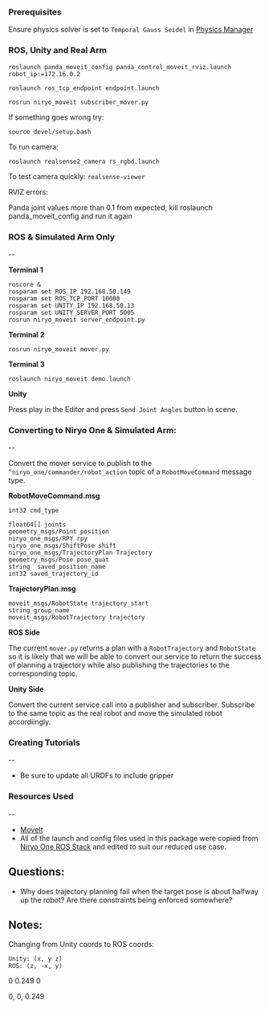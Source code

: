 ### Prerequisites

Ensure physics solver is set to `Temporal Gauss Seidel` in [Physics Manager](https://docs.unity3d.com/Manual/class-PhysicsManager.html)


### ROS, Unity and Real Arm


`roslaunch panda_moveit_config panda_control_moveit_rviz.launch robot_ip:=172.16.0.2`

`roslaunch ros_tcp_endpoint endpoint.launch`

`rosrun niryo_moveit subscriber_mover.py`


If something goes wrong try:

`source devel/setup.bash`


To run camera:

`roslaunch realsense2_camera rs_rgbd.launch`

To test camera quickly:
`realsense-viewer`

RVIZ errors:

Panda joint values more than 0.1 from expected, 
kill roslaunch panda_moveit_config and run it again


### ROS & Simulated Arm Only
--

**Terminal 1**

```
roscore &
rosparam set ROS_IP 192.168.50.149
rosparam set ROS_TCP_PORT 10000
rosparam set UNITY_IP 192.168.50.13
rosparam set UNITY_SERVER_PORT 5005
rosrun niryo_moveit server_endpoint.py
```

**Terminal 2**

`rosrun niryo_moveit mover.py`

**Terminal 3**

`roslaunch niryo_moveit demo.launch`

**Unity**

Press play in the Editor and press `Send Joint Angles` button in scene.


### Converting to Niryo One & Simulated Arm:
--

Convert the mover service to publish to the `“niryo_one/commander/robot_action` topic of a `RobotMoveCommand` message type.

**RobotMoveCommand.msg**

```
int32 cmd_type

float64[] joints
geometry_msgs/Point position
niryo_one_msgs/RPY rpy
niryo_one_msgs/ShiftPose shift
niryo_one_msgs/TrajectoryPlan Trajectory
geometry_msgs/Pose pose_quat
string  saved_position_name
int32 saved_trajectory_id
```

**TrajectoryPlan.msg**

```
moveit_msgs/RobotState trajectory_start
string group_name
moveit_msgs/RobotTrajectory trajectory
```

**ROS Side**

The current `mover.py` returns a plan with a `RobotTrajectory` and `RobotState` so it is likely that we will be able to convert our service to return the success of planning a trajectory while also publishing the trajectories to the corresponding topic.

**Unity Side**

Convert the current service call into a publisher and subscriber. Subscribe to the same topic as the real robot and move the simulated robot accordiingly.


### Creating Tutorials
--

- Be sure to update all URDFs to include gripper



### Resources Used
--

- [MoveIt](https://github.com/ros-planning/moveit)
- All of the launch and config files used in this package were copied from
[Niryo One ROS Stack](https://github.com/NiryoRobotics/niryo_one_ros) and edited to suit our reduced use case.


Questions:
---
- Why does trajectory planning fail when the target pose is about halfway up the robot? Are there constraints being enforced somewhere?


Notes:
---
Changing from Unity coords to ROS coords:

```
Unity: (x, y z)
ROS: (z, -x, y)
```


0 0.249 0

0, 0, 0.249




